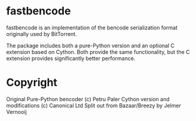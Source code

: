 fastbencode
===========

fastbencode is an implementation of the bencode serialization format originally
used by BitTorrent.

The package includes both a pure-Python version and an optional C extension
based on Cython.  Both provide the same functionality, but the C extension
provides significantly better performance.

Copyright
=========

Original Pure-Python bencoder (c) Petru Paler
Cython version and modifications (c) Canonical Ltd
Split out from Bazaar/Breezy by Jelmer Vernooĳ
